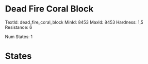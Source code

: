 # Dead Fire Coral Block
TextId: dead_fire_coral_block
MinId: 8453
MaxId: 8453
Hardness: 1,5
Resistance: 6

Num States: 1
# States
```

```